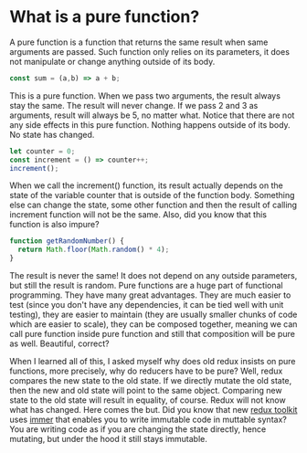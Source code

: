 # What is a pure function?

A pure function is a function that returns the same result when same arguments are passed. Such function only relies on its parameters, it does not manipulate or change anything outside of its body.

```javascript
const sum = (a,b) => a + b;
```

This is a pure function. When we pass two arguments, the result always stay the same. The result will never change. If we pass 2 and 3 as arguments, result will always be 5, no matter what. Notice that there are not any side effects in this pure function. Nothing happens outside of its body. No state has changed.

```javascript
let counter = 0;
const increment = () => counter++;
increment();
```

When we call the increment() function, its result actually depends on the state of the variable counter that is outside of the function body. Something else can change the state, some other function and then the result of calling increment function will not be the same. Also, did you know that this function is also impure?

```javascript
function getRandomNumber() {
  return Math.floor(Math.random() * 4);
}
```

The result is never the same! It does not depend on any outside parameters, but still the result is random. Pure functions are a huge part of functional programming. They have many great advantages. They are much easier to test (since you don't have any dependencies, it can be tied well with unit testing), they are easier to maintain (they are usually smaller chunks of code which are easier to scale), they can be composed together, meaning we can call pure function inside pure function and still that composition will be pure as well. Beautiful, correct?

When I learned all of this, I asked myself why does old redux insists on pure functions, more precisely, why do reducers have to be pure? Well, redux compares the new state to the old state. If we directly mutate the old state, then the new and old state will point to the same object. Comparing new state to the old state will result in equality, of course. Redux will not know what has changed. Here comes the but. Did you know that new [redux toolkit](https://redux-toolkit.js.org/) uses [immer](https://immerjs.github.io/immer/) that enables you to write immutable code in muttable syntax? You are writing code as if you are changing the state directly, hence mutating, but under the hood it still stays immutable.
